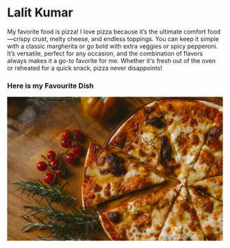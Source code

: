 # Lalit Kumar
My favorite food is pizza! I love pizza because it’s the ultimate comfort food—crispy crust, melty cheese, and endless toppings. You can keep it simple with a classic margherita or go bold with extra veggies or spicy pepperoni. It’s versatile, perfect for any occasion, and the combination of flavors always makes it a go-to favorite for me. Whether it's fresh out of the oven or reheated for a quick snack, pizza never disappoints!

### Here is my Favourite Dish 
![***pizza***](https://github.com/0-lalit/from-kumar/blob/main/pizza.jpg)